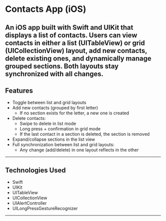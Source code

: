 # Contacts App (iOS)

An iOS app built with Swift and UIKit that displays a list of contacts. Users can view contacts in either a list (UITableView) or grid (UICollectionView) layout, add new contacts, delete existing ones, and dynamically manage grouped sections. Both layouts stay synchronized with all changes.
---

## Features

- Toggle between list and grid layouts
- Add new contacts (grouped by first letter)
  - If no section exists for the letter, a new one is created
- Delete contacts:
  - Swipe to delete in list mode
  - Long press + confirmation in grid mode
  - If the last contact in a section is deleted, the section is removed
- Expand/collapse sections in the list view
- Full synchronization between list and grid layouts:
  - Any change (add/delete) in one layout reflects in the other

---

## Technologies Used

- Swift
- UIKit
- UITableView
- UICollectionView
- UIAlertController
- UILongPressGestureRecognizer

---
